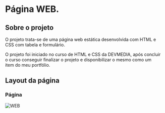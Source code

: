 # Página WEB.

## Sobre o projeto
O projeto trata-se de uma página web estática desenvolvida com HTML e CSS com tabela e formulário.  

O projeto foi iniciado no curso de HTML e CSS da DEVMEDIA, após concluir o curso conseguir finalizar o projeto e disponibilizar o mesmo como um item do meu portfólio. 

## Layout da página
### Página 
![WEB](https://github.com/Teddy-ar/pagina-formulario-tabela/blob/master/img/Animacao3.gif) 
